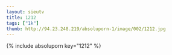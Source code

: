 ```yaml
--- 
layout: sieutv
title: 1212
tags: ["1k"]
thumb: http://94.23.248.219/absoluporn-1/image/002/1212.jpg
---
```

{% include absoluporn key="1212" %} 
